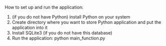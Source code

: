 How to set up and run the application:

1) (if you do not have Python) install Python on your system
2) Create directory where you want to store Python application and put the application into it
3) Install SQLite3 (if you do not have this database)
4) Run the application: python main_function.py